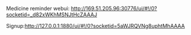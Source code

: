 Medicine reminder webui: http://169.51.205.96:30776/ui/#!/0?socketid=_d82xWKhMSNJtHcZAAAJ

Signup:http://127.0.0.1:1880/ui/#!/0?socketid=5aWJRQVNg8uphtMhAAAA
